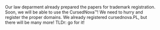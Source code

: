 Our law deparment already prepared the papers for trademark registration. Soon, we will be able to use the CursedNova™! We need to hurry and register the proper domains. We already registered cursednova.PL, but there will be many more! TLDr: go for it!

